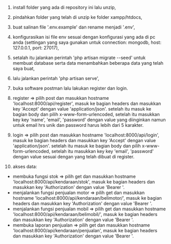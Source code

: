1. install folder yang ada di repository ini lalu unzip, 
2. pindahkan folder yang telah di unzip ke folder xampp/htdocs,
3. buat salinan file '.env.example' dan rename menjadi '.env',
4. konfigurasikan isi file env sesuai dengan konfigurasi yang ada di pc anda (settingan yang saya gunakan untuk connection: mongodb, host: 127.0.0.1, port: 27017),
5. setalah itu jalankan perintah 'php artisan migrate --seed' untuk membuat database serta data menambahkan beberapa data yang telah saya buat,
6. lalu jalankan perintah 'php artisan serve',
7. buka software postman lalu lakukan register dan login.


8. register => 
pilih post dan masukkan hostname 'localhost:8000/api/register', masuk ke bagian headers dan masukkan key 'Accept' dengan value 'application/json'. setelah itu masuk ke bagian body dan pilih x-www-form-urlencoded, setelah itu masukkan key key 'name', 'email', 'password' dengan value yang diinginkan namun untuk email hrs unik dan password harus lebih dari 5 karakter.

9. login =>
pilih post dan masukkan hostname 'localhost:8000/api/login', masuk ke bagian headers dan masukkan key 'Accept' dengan value 'application/json'. setelah itu masuk ke bagian body dan pilih x-www-form-urlencoded, setelah itu masukkan key key 'email', 'password' dengan value sesuai dengan yang telah dibuat di register.


10. akses data:
- membuka fungsi stok => pilih get dan masukkan hostname 'localhost:8000/api/kendaraan/stok', masuk ke bagian headers dan masukkan key 'Authorization' dengan value 'Bearer <token saat login>'.
- menjalankan fungsi penjualan motor => pilih get dan masukkan hostname 'localhost:8000/api/kendaraan/belimotor/<id motor>', masuk ke bagian headers dan masukkan key 'Authorization' dengan value 'Bearer <token saat login>'.
- menjalankan fungsi penjualan mobil => pilih get dan masukkan hostname 'localhost:8000/api/kendaraan/belimobil/<id mobil>', masuk ke bagian headers dan masukkan key 'Authorization' dengan value 'Bearer <token saat login>'.
- membuka laporan penjualan => pilih get dan masukkan hostname 'localhost:8000/api/kendaraan/penjualan', masuk ke bagian headers dan masukkan key 'Authorization' dengan value 'Bearer <token saat login>'.
